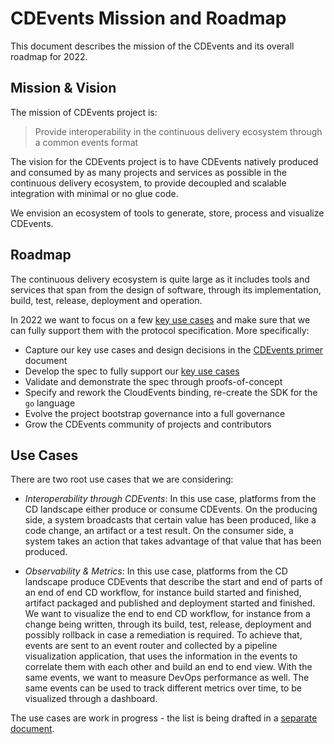 # CDEvents Mission and Roadmap

This document describes the mission of the CDEvents and its overall roadmap for 2022.

## Mission & Vision

The mission of CDEvents project is:

> Provide interoperability in the continuous delivery ecosystem through a common events format

The vision for the CDEvents project is to have CDEvents natively produced and consumed by
as many projects and services as possible in the continuous delivery ecosystem, to provide
decoupled and scalable integration with minimal or no glue code.

We envision an ecosystem of tools to generate, store, process and visualize CDEvents.

## Roadmap

The continuous delivery ecosystem is quite large as it includes tools and services that span
from the design of software, through its implementation, build, test, release, deployment and
operation.

In 2022 we want to focus on a few [key use cases](#use-cases) and make sure that we can fully support
them with the protocol specification. More specifically:

- Capture our key use cases and design decisions in the [CDEvents primer](primer.md) document
- Develop the spec to fully support our [key use cases](#use-cases)
- Validate and demonstrate the spec through proofs-of-concept
- Specify and rework the CloudEvents binding, re-create the SDK for the `go` language
- Evolve the project bootstrap governance into a full governance
- Grow the CDEvents community of projects and contributors

## Use Cases

There are two root use cases that we are considering:

- *Interoperability through CDEvents*: In this use case, platforms from the CD landscape either produce
  or consume CDEvents. On the producing side, a system broadcasts that certain value has been produced,
  like a code change, an artifact or a test result. On the consumer side, a system takes an action that
  takes advantage of that value that has been produced.

- *Observability & Metrics*: In this use case, platforms from the CD landscape produce CDEvents that describe
  the start and end of parts of an end of end CD workflow, for instance build started and finished, artifact
  packaged and published and deployment started and finished. We want to visualize the end to end CD workflow,
  for instance from a change being written, through its build, test, release, deployment and possibly rollback
  in case a remediation is required. To achieve that, events are sent to an event router and collected
  by a pipeline visualization application, that uses the information in the events to correlate them with each
  other and build an end to end view. With the same events, we want to measure DevOps performance as well.
  The same events can be used to track different metrics over time, to be visualized through a dashboard.

The use cases are work in progress - the list is being drafted in a [separate document](https://hackmd.io/ZCS2KYKZTpKBqhU9PMuCew).
